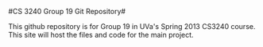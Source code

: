 #CS 3240 Group 19 Git Repository#

This github repository is for Group 19 in UVa's Spring 2013 CS3240 course.
This site will host the files and code for the main project. 

